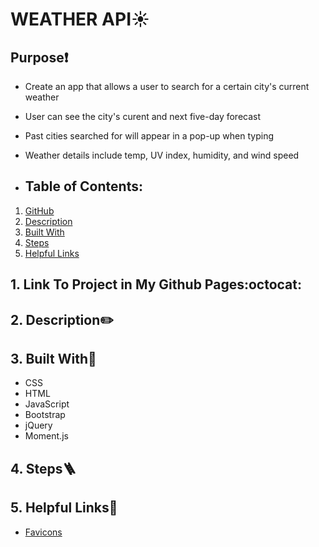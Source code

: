 # WEATHER API:sunny:

## Purpose❗
 * Create an app that allows a user to search for a certain city's current weather
 * User can see the city's curent and next five-day forecast
 * Past cities searched for will appear in a pop-up when typing
 * Weather details include temp, UV index, humidity, and wind speed


 *   ## Table of Contents:
1. [ GitHub ](#link-to-my-page)
2. [ Description ](#desc)
3. [ Built With ](#built-with)
4. [ Steps ](#steps)
5. [ Helpful Links ](#help)

 <a name="link-to-my-page"></a>
 ## 1. Link To Project in My Github Pages:octocat:


<a name="desc"></a>
## 2. Description✏️

<a name="built-with"></a>
## 3. Built With🔨
 * CSS
 * HTML
 * JavaScript
 * Bootstrap
 * jQuery
 * Moment.js
  
<a name="steps"></a>
 ## 4. Steps:ladder:

 <a name="help"></a>
  ## 5. Helpful Links:link:

* [Favicons](https://www.w3schools.com/howto/howto_html_favicon.asp)